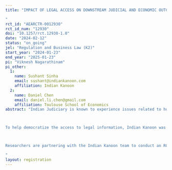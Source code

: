 ```yaml
---
title: "IMPACT OF LEGAL ACCESS ON DOWNSTREAM JUDICIAL AND ECONOMIC OUTCOMES
"
rct_id: "AEARCTR-0012930"
rct_id_num: "12930"
doi: "10.1257/rct.12930-1.0"
date: "2024-02-12"
status: "on_going"
jel: "Regulation and Business Law (K2)"
start_year: "2024-01-23"
end_year: "2025-01-23"
pi: "Viknesh Nagarathinam"
pi_other:
  1:
    name: Sushant Sinha
    email: sushant@indiankanoon.com
    affiliation: Indian Kanoon
  2:
    name: Daniel Chen
    email: daniel.li.chen@gmail.com
    affiliation: Toulouse School of Economics
abstract: "Indian Judiciary is known to experience issues related to huge caseload and delays. Furthermore, litigants do not have easy access to legal advice which often discourages them from reaching out to courts for resolving disputes and other legal troubles. From a macroeconomic perspective, this can be considered a hurdle to economic growth and improved quality of life for individuals and firms.

To help democratize the access to legal information, Indian Kanoon was rolled out in 2008. The primary goal behind the creation of India Kanoon was to democratize access to legal documents. Before its existence, accessing judgments and other legal documents was difficult for ordinary citizens unless they subscribed to expensive legal databases.One of the key features of India Kanoon is its user-friendly search capability. The platform breaks down judgments into paragraphs and provides direct links to referenced statutes, making it easier for users to understand the context.

Researchers are partnering with the Indian Kanoon team to conduct an RCT that aims to measure the economic and judicial impact of providing access to an improved user-friendly version of the legal search engine. The study involves over 100k users over a period of 1 year from all over India. The study measures the impact on the users’ legal knowledge after access to the website. The users will be linked with cases to track the judicial outcomes. The Researchers will also collect administrative data on the financial outcomes of the firms associated with the users.
"
layout: registration
---
```


